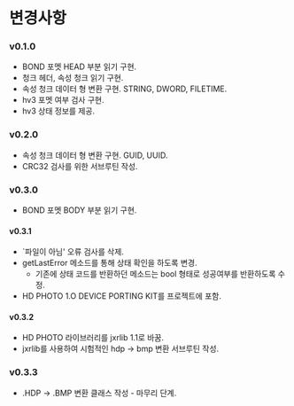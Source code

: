 ﻿변경사항
=============

### v0.1.0

+ BOND 포멧 HEAD 부분 읽기 구현.
+ 청크 헤더, 속성 청크 읽기 구현.
+ 속성 청크 데이터 형 변환 구현. STRING, DWORD, FILETIME.
+ hv3 포멧 여부 검사 구현.
+ hv3 상태 정보를 제공.

### v0.2.0

+ 속성 청크 데이터 형 변환 구현. GUID, UUID.
+ CRC32 검사를 위한 서브루틴 작성.

### v0.3.0

+ BOND 포멧 BODY 부분 읽기 구현.

#### v0.3.1

+ `파일이 아님' 오류 검사를 삭제.
+ getLastError 메소드를 통해 상태 확인을 하도록 변경.
	+ 기존에 상태 코드를 반환하던 메소드는 bool 형태로 성공여부를 반환하도록 수정.
+ HD PHOTO 1.O DEVICE PORTING KIT를 프로젝트에 포함.

#### v0.3.2

+ HD PHOTO 라이브러리를 jxrlib 1.1로 바꿈.
+ jxrlib를 사용하여 시험적인 hdp -> bmp 변환 서브루틴 작성.

### v0.3.3

+ .HDP -> .BMP 변환 클래스 작성 - 마무리 단계.
